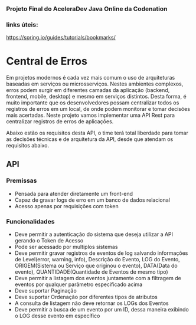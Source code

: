 ### Projeto Final do AceleraDev Java Online da Codenation

### links úteis:
https://spring.io/guides/tutorials/bookmarks/

# Central de Erros

Em projetos modernos é cada vez mais comum o uso de arquiteturas baseadas em serviços ou microsserviços. Nestes ambientes complexos, erros podem surgir em diferentes camadas da aplicação (backend, frontend, mobile, desktop) e mesmo em serviços distintos. Desta forma, é muito importante que os desenvolvedores possam centralizar todos os registros de erros em um local, de onde podem monitorar e tomar decisões mais acertadas. Neste projeto vamos implementar uma API Rest para centralizar registros de erros de aplicações.

Abaixo estão os requisitos desta API, o time terá total liberdade para tomar as decisões técnicas e de arquitetura da API, desde que atendam os requisitos abaixo.


## API

### Premissas

* Pensada para atender diretamente um front-end
* Capaz de gravar logs de erro em um banco de dados relacional
* Acesso apenas por requisições com token

### Funcionalidades

* Deve permitir a autenticação do sistema que deseja utilizar a API gerando o Token de Acesso
* Pode ser acessado por multiplos sistemas
* Deve permitir gravar registros de eventos de log salvando informações de Level(error, warning, info), Descrição do Evento, LOG do Evento, ORIGEM(Sistema ou Serviço que originou o evento), DATA(Data do evento), QUANTIDADE(Quantidade de Eventos de mesmo tipo)
* Deve permitir a listagem dos eventos juntamente com a filtragem de eventos por qualquer parâmetro especificado acima
* Deve suportar Paginação
* Deve suportar Ordenação por diferentes tipos de atributos
* A consulta de listagem não deve retornar os LOGs dos Eventos
* Deve permitir a busca de um evento por um ID, dessa maneira exibindo o LOG desse evento em específico